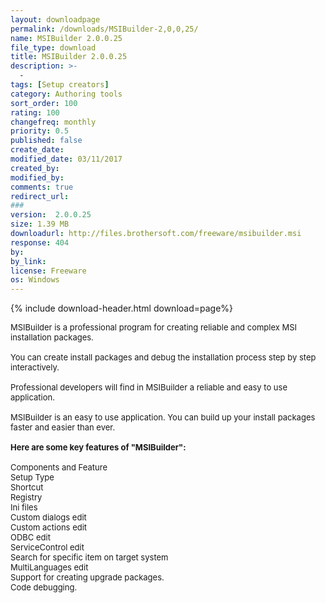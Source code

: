 ```yaml
---
layout: downloadpage
permalink: /downloads/MSIBuilder-2,0,0,25/
name: MSIBuilder 2.0.0.25
file_type: download
title: MSIBuilder 2.0.0.25
description: >-
  -
tags: [Setup creators]
category: Authoring tools
sort_order: 100
rating: 100
changefreq: monthly
priority: 0.5
published: false
create_date: 
modified_date: 03/11/2017
created_by: 
modified_by: 
comments: true
redirect_url: 
### 
version:  2.0.0.25
size: 1.39 MB
downloadurl: http://files.brothersoft.com/freeware/msibuilder.msi
response: 404
by: 
by_link: 
license: Freeware
os: Windows
---
```


{% include download-header.html download=page%}

<p style="fix-download-text !important">
<p><font size="2"><p>MSIBuilder is a professional program for creating reliable and complex MSI installation packages. <br />
<br />
You can create install packages and debug the installation process step by step interactively. <br />
<br />
Professional developers will find in MSIBuilder a reliable and easy to use application.<br />
<br />
MSIBuilder is an easy to use application. You can build up your install packages faster and easier than ever.<br />
<br />
<span><strong>Here are some key features of "MSIBuilder":</strong></span><br />
<br />
Components and Feature<br />
Setup Type<br />
Shortcut<br />
Registry<br />
Ini files<br />
Custom dialogs edit <br />
Custom actions edit<br />
ODBC edit<br />
ServiceControl edit<br />
Search for specific item on target system<br />
MultiLanguages edit<br />
Support for creating upgrade packages.<br />
Code debugging.</p></p></p>

